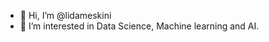 - 👋 Hi, I’m @lidameskini
- 👀 I’m interested in Data Science, Machine learning and AI. 

<!---
lidameskini/lidameskini is a ✨ special ✨ repository because its `README.md` (this file) appears on your GitHub profile.
You can click the Preview link to take a look at your changes.
--->
